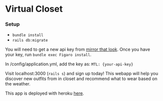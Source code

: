 # Virtual Closet

### Setup

* `bundle install`
* `rails db:migrate`



You will need to get a new api key from [mirror that look](https://mirrorthatlook.com/). Once you have your key, run `bundle exec Figaro install`. 

In /config/application.yml, add the key as:
`MTL: {your-api-key}`

Visit localhost:3000 (`rails s`) and sign up today! This webapp will help you discover new outfits from in closet and recommend what to wear based on the weather. 

This app is deployed with heroku [here](https://vast-island-22065.herokuapp.com/).